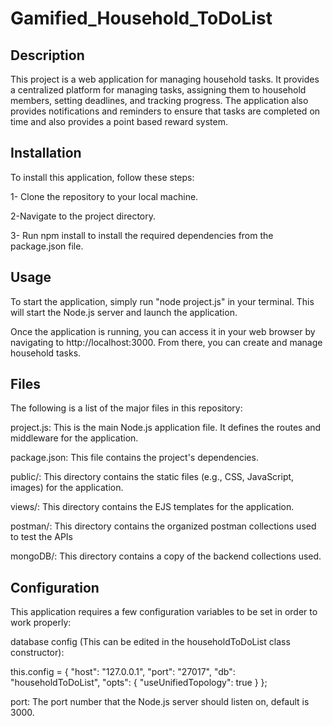 # Gamified_Household_ToDoList

## Description
This project is a web application for managing household tasks. It provides a centralized platform for managing tasks, assigning them to household members, setting deadlines, and tracking progress. The application also provides notifications and reminders to ensure that tasks are completed on time and also provides a point based reward system.

## Installation
To install this application, follow these steps:

1- Clone the repository to your local machine.

2-Navigate to the project directory.

3- Run npm install to install the required dependencies from the package.json file.

## Usage
To start the application, simply run "node project.js" in your terminal. This will start the Node.js server and launch the application.

Once the application is running, you can access it in your web browser by navigating to http://localhost:3000. From there, you can create and manage household tasks.

## Files
The following is a list of the major files in this repository:

project.js: This is the main Node.js application file. It defines the routes and middleware for the application.

package.json: This file contains the project's dependencies.

public/: This directory contains the static files (e.g., CSS, JavaScript, images) for the application.

views/: This directory contains the EJS templates for the application.

postman/: This directory contains the organized postman collections used to test the APIs

mongoDB/: This directory contains a copy of the backend collections used.

## Configuration
This application requires a few configuration variables to be set in order to work properly:

database config (This can be edited in the householdToDoList class constructor):

this.config = {
            "host": "127.0.0.1",
            "port": "27017",
            "db": "householdToDoList",
            "opts": {
                "useUnifiedTopology": true
            }
        };

port: The port number that the Node.js server should listen on, default is 3000.
